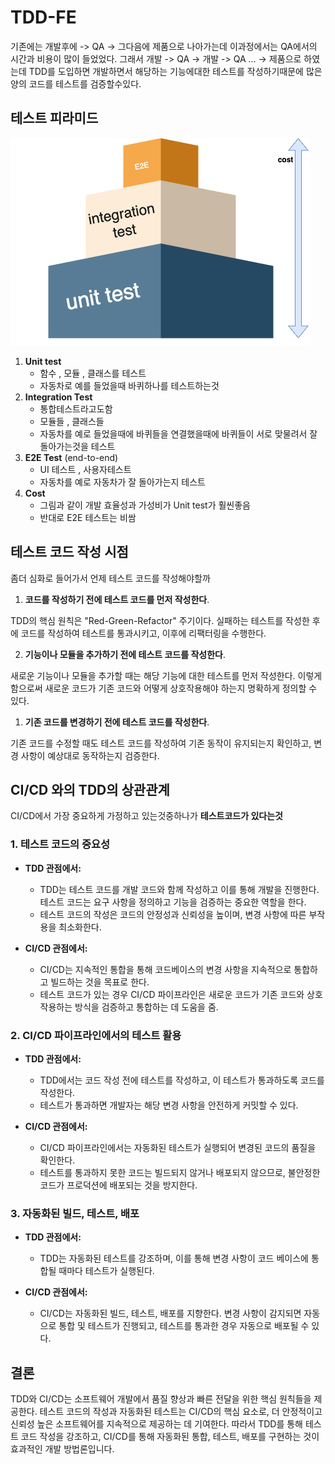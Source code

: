 # TDD-FE

기존에는 개발후에 -> QA -> 그다음에 제품으로 나아가는데 이과정에서는 QA에서의 시간과 비용이 많이 들었었다. 그래서 개발 -> QA -> 개발 -> QA ... -> 제품으로 하였는데 TDD를 도입하면 개발하면서 해당하는 기능에대한 테스트를 작성하기때문에 많은양의 코드를 테스트를 검증할수있다.

## 테스트 피라미드

![피라미드](../test피라미드png.drawio.png)

1. **Unit test**
   - 함수 , 모듈 , 클래스를 테스트
   - 자동차로 예를 들었을때 바퀴하나를 테스트하는것
2. **Integration Test**
   - 통합테스트라고도함
   - 모듈들 , 클래스들
   - 자동차를 예로 들었을때에 바퀴들을 연결했을때에 바퀴들이 서로 맞물려서 잘돌아가는것을 테스트
3. **E2E Test** (end-to-end)
   - UI 테스트 , 사용자테스트
   - 자동차를 예로 자동차가 잘 돌아가는지 테스트
4. **Cost**
   - 그림과 같이 개발 효율성과 가성비가 Unit test가 훨씬좋음
   - 반대로 E2E 테스트는 비쌈

## 테스트 코드 작성 시점

좀더 심화로 들어가서 언제 테스트 코드를 작성해야할까

1. **코드를 작성하기 전에 테스트 코드를 먼저 작성한다**.

TDD의 핵심 원칙은 "Red-Green-Refactor" 주기이다. 실패하는 테스트를 작성한 후에 코드를 작성하여 테스트를 통과시키고, 이후에 리팩터링을 수행한다.

2. **기능이나 모듈을 추가하기 전에 테스트 코드를 작성한다**.

새로운 기능이나 모듈을 추가할 때는 해당 기능에 대한 테스트를 먼저 작성한다. 이렇게 함으로써 새로운 코드가 기존 코드와 어떻게 상호작용해야 하는지 명확하게 정의할 수 있다.

1. **기존 코드를 변경하기 전에 테스트 코드를 작성한다**.

기존 코드를 수정할 때도 테스트 코드를 작성하여 기존 동작이 유지되는지 확인하고, 변경 사항이 예상대로 동작하는지 검증한다.

## CI/CD 와의 TDD의 상관관계

CI/CD에서 가장 중요하게 가정하고 있는것중하나가 **테스트코드가 있다는것**

### 1. **테스트 코드의 중요성**

- **TDD 관점에서:**

  - TDD는 테스트 코드를 개발 코드와 함께 작성하고 이를 통해 개발을 진행한다. 테스트 코드는 요구 사항을 정의하고 기능을 검증하는 중요한 역할을 한다.
  - 테스트 코드의 작성은 코드의 안정성과 신뢰성을 높이며, 변경 사항에 따른 부작용을 최소화한다.

- **CI/CD 관점에서:**
  - CI/CD는 지속적인 통합을 통해 코드베이스의 변경 사항을 지속적으로 통합하고 빌드하는 것을 목표로 한다.
  - 테스트 코드가 있는 경우 CI/CD 파이프라인은 새로운 코드가 기존 코드와 상호작용하는 방식을 검증하고 통합하는 데 도움을 줌.

### 2. **CI/CD 파이프라인에서의 테스트 활용**

- **TDD 관점에서:**

  - TDD에서는 코드 작성 전에 테스트를 작성하고, 이 테스트가 통과하도록 코드를 작성한다.
  - 테스트가 통과하면 개발자는 해당 변경 사항을 안전하게 커밋할 수 있다.

- **CI/CD 관점에서:**
  - CI/CD 파이프라인에서는 자동화된 테스트가 실행되어 변경된 코드의 품질을 확인한다.
  - 테스트를 통과하지 못한 코드는 빌드되지 않거나 배포되지 않으므로, 불안정한 코드가 프로덕션에 배포되는 것을 방지한다.

### 3. **자동화된 빌드, 테스트, 배포**

- **TDD 관점에서:**

  - TDD는 자동화된 테스트를 강조하며, 이를 통해 변경 사항이 코드 베이스에 통합될 때마다 테스트가 실행된다.

- **CI/CD 관점에서:**
  - CI/CD는 자동화된 빌드, 테스트, 배포를 지향한다. 변경 사항이 감지되면 자동으로 통합 및 테스트가 진행되고, 테스트를 통과한 경우 자동으로 배포될 수 있다.

## 결론

TDD와 CI/CD는 소프트웨어 개발에서 품질 향상과 빠른 전달을 위한 핵심 원칙들을 제공한다. 테스트 코드의 작성과 자동화된 테스트는 CI/CD의 핵심 요소로, 더 안정적이고 신뢰성 높은 소프트웨어를 지속적으로 제공하는 데 기여한다. 따라서 TDD를 통해 테스트 코드 작성을 강조하고, CI/CD를 통해 자동화된 통합, 테스트, 배포를 구현하는 것이 효과적인 개발 방법론입니다.

